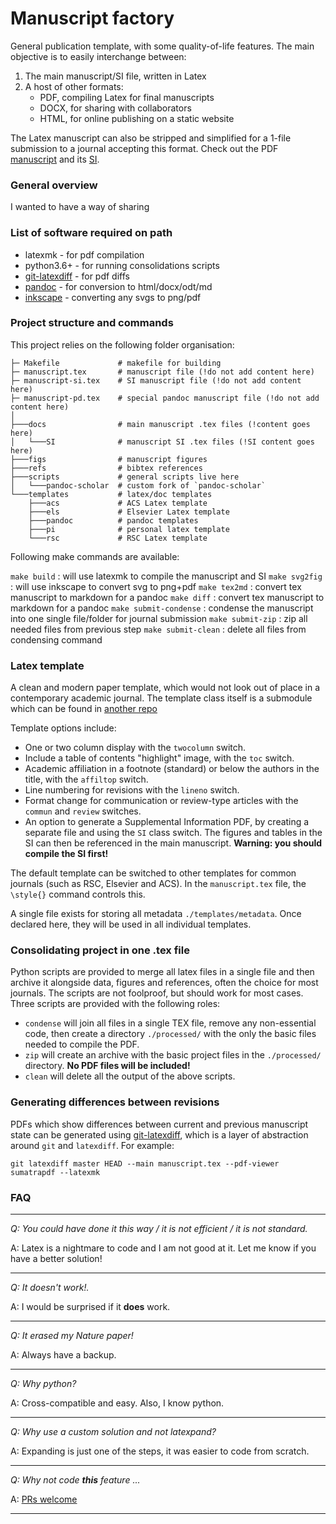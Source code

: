 # Manuscript factory

General publication template, with some quality-of-life features. The main
objective is to easily interchange between:

1. The main manuscript/SI file, written in Latex
2. A host of other formats: 
    * PDF, compiling Latex for final manuscripts
    * DOCX, for sharing with collaborators
    * HTML, for online publishing on a static website

The Latex manuscript can also be stripped and simplified for a 1-file submission
to a journal accepting this format. Check out the PDF
[manuscript](./manuscript.pdf) and its [SI](./manuscript-SI.pdf).

### General overview

I wanted to have a way of sharing



### List of software required on path

* latexmk - for pdf compilation
* python3.6+ - for running consolidations scripts
* [git-latexdiff](https://gitlab.com/git-latexdiff/git-latexdiff) - for pdf diffs
* [pandoc](https://pandoc.org) - for conversion to html/docx/odt/md
* [inkscape](https://inkscape.org) - converting any svgs to png/pdf

### Project structure and commands

This project relies on the following folder organisation:

```
├─ Makefile             # makefile for building
├─ manuscript.tex       # manuscript file (!do not add content here)
├─ manuscript-si.tex    # SI manuscript file (!do not add content here)
├─ manuscript-pd.tex    # special pandoc manuscript file (!do not add content here)
│
├───docs                # main manuscript .tex files (!content goes here)
│   └───SI              # manuscript SI .tex files (!SI content goes here)
├───figs                # manuscript figures
├───refs                # bibtex references
├───scripts             # general scripts live here 
│   └───pandoc-scholar  # custom fork of `pandoc-scholar`
└───templates           # latex/doc templates
    ├───acs             # ACS Latex template
    ├───els             # Elsevier Latex template
    ├───pandoc          # pandoc templates
    ├───pi              # personal latex template
    └───rsc             # RSC Latex template
```

Following make commands are available:

`make build` : will use latexmk to compile the manuscript and SI
`make svg2fig` : will use inkscape to convert svg to png+pdf
`make tex2md` : convert tex manuscript to markdown for a pandoc
`make diff` : convert tex manuscript to markdown for a pandoc
`make submit-condense` : condense the manuscript into one single file/folder for journal submission
`make submit-zip` : zip all needed files from previous step
`make submit-clean` : delete all files from condensing command

### Latex template

A clean and modern paper template, which would not look out of place in a
contemporary academic journal. The template class itself is a submodule which
can be found in [another repo](https://github.com/pauliacomi/latex-paper-class)

Template options include:

* One or two column display with the `twocolumn` switch.
* Include a table of contents "highlight" image, with the `toc` switch.
* Academic affiliation in a footnote (standard) or below the 
  authors in the title, with the `affiltop` switch.
* Line numbering for revisions with the `lineno` switch.
* Format change for communication or review-type articles
  with the `commun` and `review` switches.
* An option to generate a Supplemental Information PDF, by creating a separate
  file and using the `SI` class switch. The figures and tables in the SI can
  then be referenced in the main manuscript. **Warning: you should compile the
  SI first!**

The default template can be switched to other templates for common journals
(such as RSC, Elsevier and ACS). In the `manuscript.tex` file, the `\style{}`
command controls this.

A single file exists for storing all metadata `./templates/metadata`. Once
declared here, they will be used in all individual templates.


### Consolidating project in one .tex file

Python scripts are provided to merge all latex files in a single file and then
archive it alongside data, figures and references, often the choice for most
journals. The scripts are not foolproof, but should work for most cases. Three
scripts are provided with the following roles:

* `condense` will join all files in a single TEX file, remove any non-essential
  code, then create a directory `./processed/` with the only the basic files
  needed to compile the PDF.
* `zip` will create an archive with the basic project files in the
  `./processed/` directory. **No PDF files will be included!**
* `clean` will delete all the output of the above scripts.

### Generating differences between revisions

PDFs which show differences between current and previous manuscript state can be
generated using
[git-latexdiff](https://gitlab.com/git-latexdiff/git-latexdiff), which is a
layer of abstraction around `git` and `latexdiff`. For example:

```
git latexdiff master HEAD --main manuscript.tex --pdf-viewer sumatrapdf --latexmk
```

### FAQ

---
*Q: You could have done it this way / it is not efficient / it is not standard.*

A: Latex is a nightmare to code and I am not good at it. Let me know if you have
a better solution!

---
*Q: It doesn't work!.*

A: I would be surprised if it **does** work.

---
*Q: It erased my Nature paper!*

A: Always have a backup.

---
*Q: Why python?*

A: Cross-compatible and easy. Also, I know python.

---
*Q: Why use a custom solution and not latexpand?*

A: Expanding is just one of the steps, it was easier to code from scratch.

---
*Q: Why not code **this** feature ...*

A: [PRs welcome](http://makeapullrequest.com/)

---
